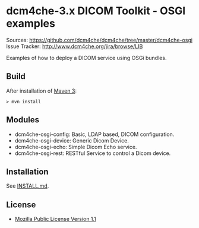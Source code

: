 dcm4che-3.x DICOM Toolkit - OSGI examples
=========================================
Sources: https://github.com/dcm4che/dcm4che/tree/master/dcm4che-osgi 
Issue Tracker: http://www.dcm4che.org/jira/browse/LIB  

Examples of how to deploy a DICOM service using OSGi bundles.

Build
-----
After installation of [Maven 3](http://maven.apache.org):

    > mvn install

Modules
-------
- dcm4che-osgi-config: Basic, LDAP based, DICOM configuration.
- dcm4che-osgi-device: Generic Dicom Device.
- dcm4che-osgi-echo: Simple Dicom Echo service.
- dcm4che-osgi-rest: RESTful Service to control a Dicom device.

Installation
------------
See [INSTALL.md](https://github.com/dcm4che/dcm4che/tree/master/dcm4che-osgi/INSTALL.md).

License
-------
* [Mozilla Public License Version 1.1](http://www.mozilla.org/MPL/1.1/)

